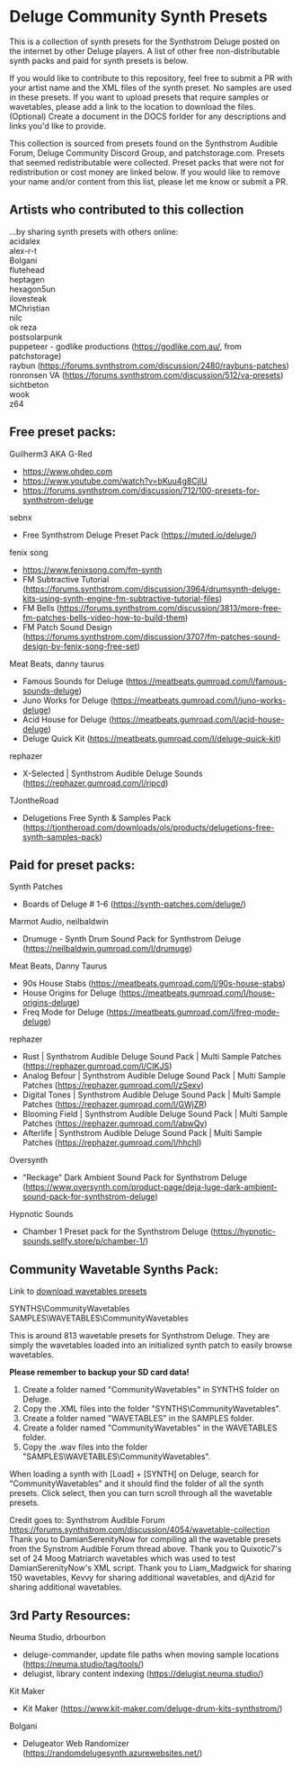 # Deluge Community Synth Presets

This is a collection of synth presets for the Synthstrom Deluge posted on the internet by other Deluge players. A list of other free non-distributable synth packs and paid for synth presets is below. 

If you would like to contribute to this repository, feel free to submit a PR with your artist name and the XML files of the synth preset. No samples are used in these presets. If you want to upload presets that require samples or wavetables, please add a link to the location to download the files. (Optional) Create a document in the DOCS forlder for any descriptions and links you'd like to provide.  

This collection is sourced from presets found on the Synthstrom Audible Forum, Deluge Community Discord Group, and patchstorage.com. Presets that seemed redistributable were collected. Preset packs that were not for redistribution or cost money are linked below. If you would like to remove your name and/or content from this list, please let me know or submit a PR.   


## Artists who contributed to this collection  
...by sharing synth presets with others online:  
acidalex  
alex-r-t  
Bolgani  
flutehead  
heptagen  
hexagon5un  
ilovesteak  
MChristian  
nilc  
ok reza  
postsolarpunk  
puppeteer - godlike productions (https://godlike.com.au/, from patchstorage)  
raybun (https://forums.synthstrom.com/discussion/2480/raybuns-patches)  
ronronsen VA (https://forums.synthstrom.com/discussion/512/va-presets)  
sichtbeton  
wook  
z64  


## Free preset packs:
Guilherm3 AKA G-Red 
- https://www.ohdeo.com
- https://www.youtube.com/watch?v=bKuu4g8CjIU
- https://forums.synthstrom.com/discussion/712/100-presets-for-synthstrom-deluge

sebnx 
- Free Synthstrom Deluge Preset Pack (https://muted.io/deluge/)

fenix song 
- https://www.fenixsong.com/fm-synth
- FM Subtractive Tutorial (https://forums.synthstrom.com/discussion/3964/drumsynth-deluge-kits-using-synth-engine-fm-subtractive-tutorial-files)
- FM Bells (https://forums.synthstrom.com/discussion/3813/more-free-fm-patches-bells-video-how-to-build-them)
- FM Patch Sound Design (https://forums.synthstrom.com/discussion/3707/fm-patches-sound-design-by-fenix-song-free-set)

Meat Beats, danny taurus
- Famous Sounds for Deluge (https://meatbeats.gumroad.com/l/famous-sounds-deluge)
- Juno Works for Deluge (https://meatbeats.gumroad.com/l/juno-works-deluge)
- Acid House for Deluge (https://meatbeats.gumroad.com/l/acid-house-deluge)
- Deluge Quick Kit (https://meatbeats.gumroad.com/l/deluge-quick-kit)

rephazer
- X-Selected | Synthstrom Audible Deluge Sounds (https://rephazer.gumroad.com/l/ripcd)

TJontheRoad
- Delugetions Free Synth & Samples Pack (https://tjontheroad.com/downloads/ols/products/delugetions-free-synth-samples-pack)


## Paid for preset packs:
Synth Patches
- Boards of Deluge # 1-6 (https://synth-patches.com/deluge/)

Marmot Audio, neilbaldwin
- Drumuge - Synth Drum Sound Pack for Synthstrom Deluge (https://neilbaldwin.gumroad.com/l/drumuge)

Meat Beats, Danny Taurus
- 90s House Stabs (https://meatbeats.gumroad.com/l/90s-house-stabs)
- House Origins for Deluge (https://meatbeats.gumroad.com/l/house-origins-deluge)
- Freq Mode for Deluge (https://meatbeats.gumroad.com/l/freq-mode-deluge)

rephazer
- Rust | Synthstrom Audible Deluge Sound Pack | Multi Sample Patches (https://rephazer.gumroad.com/l/CIKJS)
- Analog Befour | Synthstrom Audible Deluge Sound Pack | Multi Sample Patches (https://rephazer.gumroad.com/l/zSexv)
- Digital Tones | Synthstrom Audible Deluge Sound Pack | Multi Sample Patches (https://rephazer.gumroad.com/l/GWjZR)
- Blooming Field | Synthstrom Audible Deluge Sound Pack | Multi Sample Patches (https://rephazer.gumroad.com/l/abwQy)
- Afterlife | Synthstrom Audible Deluge Sound Pack | Multi Sample Patches (https://rephazer.gumroad.com/l/hhchl)

Oversynth
- "Reckage" Dark Ambient Sound Pack for Synthstrom Deluge (https://www.oversynth.com/product-page/deja-luge-dark-ambient-sound-pack-for-synthstrom-deluge)

Hypnotic Sounds
- Chamber 1 Preset pack for the Synthstrom Deluge (https://hypnotic-sounds.sellfy.store/p/chamber-1/)


## Community Wavetable Synths Pack:

Link to [download wavetables presets](https://drive.google.com/file/d/1ncQXcsTkiZ1UjUph6qVSI6jD7DGtKSOT/view?usp=drive_link)

SYNTHS\CommunityWavetables  
SAMPLES\WAVETABLES\CommunityWavetables  

This is around 813 wavetable presets for Synthstrom Deluge. They are simply the wavetables loaded into an initialized synth patch to easily browse wavetables.

**Please remember to backup your SD card data!**  
1. Create a folder named "CommunityWavetables" in SYNTHS folder on Deluge.
2. Copy the .XML files into the folder "SYNTHS\CommunityWavetables".
3. Create a folder named "WAVETABLES" in the SAMPLES folder.
4. Create a folder named "CommunityWavetables" in the WAVETABLES folder. 
5. Copy the .wav files into the folder "SAMPLES\WAVETABLES\CommunityWavetables".

When loading a synth with [Load] + [SYNTH] on Deluge, search for "CommunityWavetables" and it should find the folder of all the synth presets. Click select, then you can turn scroll through all the wavetable presets.

Credit goes to:
Synthstrom Audible Forum https://forums.synthstrom.com/discussion/4054/wavetable-collection  
Thank you to DamianSerenityNow for compiling all the wavetable presets from the Synstrom Audible Forum thread above. Thank you to Quixotic7's set of 24 Moog Matriarch wavetables which was used to test DamianSerenityNow's XML script. Thank you to Liam_Madgwick for sharing 150 wavetables, Kevvy for sharing additional wavetables, and djAzid for sharing additional wavetables.  



## 3rd Party Resources:
Neuma Studio, drbourbon 
- deluge-commander, update file paths when moving sample locations (https://neuma.studio/tag/tools/)
- delugist, library content indexing (https://delugist.neuma.studio/)

Kit Maker
- Kit Maker (https://www.kit-maker.com/deluge-drum-kits-synthstrom/)

Bolgani
- Delugeator Web Randomizer (https://randomdelugesynth.azurewebsites.net/)

